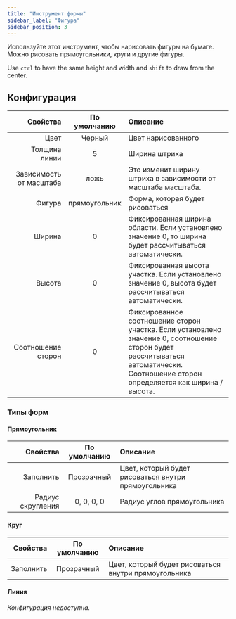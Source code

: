```yaml
---
title: "Инструмент формы"
sidebar_label: "Фигура"
sidebar_position: 3
---
```



Используйте этот инструмент, чтобы нарисовать фигуры на бумаге. Можно рисовать прямоугольники, круги и другие фигуры.

Use `ctrl` to have the same height and width and `shift` to draw from the center.

## Конфигурация

|                Свойства | По умолчанию  | Описание                                                                                                                                                                           |
| -----------------------:|:-------------:|:---------------------------------------------------------------------------------------------------------------------------------------------------------------------------------- |
|                    Цвет |    Черный     | Цвет нарисованного                                                                                                                                                                 |
|           Толщина линии |       5       | Ширина штриха                                                                                                                                                                      |
| Зависимость от масштаба |     ложь      | Это изменит ширину штриха в зависимости от масштаба масштаба.                                                                                                                      |
|                  Фигура | прямоугольник | Форма, которая будет рисоваться                                                                                                                                                    |
|                  Ширина |       0       | Фиксированная ширина области. Если установлено значение 0, то ширина будет рассчитываться автоматически.                                                                           |
|                  Высота |       0       | Фиксированная высота участка. Если установлено значение 0, высота будет рассчитываться автоматически.                                                                              |
|      Соотношение сторон |       0       | Фиксированное соотношение сторон участка. Если установлено значение 0, соотношение сторон будет рассчитываться автоматически. Соотношение сторон определяется как ширина / высота. |

### Типы форм

#### Прямоугольник

|          Свойства | По умолчанию | Описание                                             |
| -----------------:|:------------:|:---------------------------------------------------- |
|         Заполнить |  Прозрачный  | Цвет, который будет рисоваться внутри прямоугольника |
| Радиус скругления |  0, 0, 0, 0  | Радиус углов прямоугольника                          |

#### Круг

|  Свойства | По умолчанию | Описание                                             |
| ---------:|:------------:|:---------------------------------------------------- |
| Заполнить |  Прозрачный  | Цвет, который будет рисоваться внутри прямоугольника |

#### Линия

*Конфигурация недоступна.*
